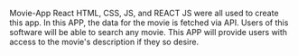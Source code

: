 Movie-App React
HTML, CSS, JS, and REACT JS were all used to create this app.
In this APP, the data for the movie is fetched via API.
Users of this software will be able to search any movie.
This APP will provide users with access to the movie's description if they so desire.
